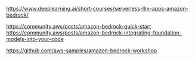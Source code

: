 https://www.deeplearning.ai/short-courses/serverless-llm-apps-amazon-bedrock/  

https://community.aws/posts/amazon-bedrock-quick-start  
https://community.aws/posts/amazon-bedrock-integrating-foundation-models-into-your-code  

https://github.com/aws-samples/amazon-bedrock-workshop  
